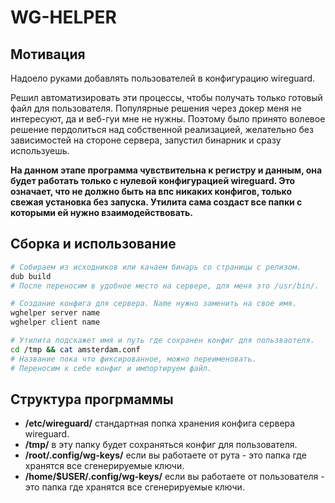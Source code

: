 # WG-HELPER

## Мотивация
Надоело руками добавлять пользователей в конфигурацию wireguard.

Решил автоматизировать эти процессы, чтобы получать только готовый файл для пользователя. Популярные решения через докер меня не интересуют, да и веб-гуи мне не нужны. Поэтому было принято волевое решение пердолиться над собственной реализацией, желательно без зависимостей на стороне сервера, запустил бинарник и сразу используешь.

**На данном этапе программа чувствительна к регистру и данным, она будет работать только с нулевой конфигурацией wireguard. Это означает, что не должно быть на впс никаких конфигов, только свежая установка без запуска. Утилита сама создаст все папки с которыми ей нужно взаимодействовать.**

## Сборка и использование
```bash
# Собираем из исходников или качаем бинарь со страницы с релизом.
dub build
# После переносим в удобное место на сервере, для меня это /usr/bin/.

# Создание конфига для сервера. Name нужно заменить на свое имя.
wghelper server name
wghelper client name

# Утилита подскажет имя и путь где сохранен конфиг для пользваотеля.
cd /tmp && cat amsterdam.conf
# Название пока что фиксированное, можно переименовать.
# Переносим к себе конфиг и импортируем файл.
```

## Структура прогрмаммы
- **/etc/wireguard/** стандартная попка хранения конфига сервера wireguard.
- **/tmp/** в эту папку будет сохраняться конфиг для пользователя.
- **/root/.config/wg-keys/** если вы работаете от рута - это папка где хранятся все сгенерируемые ключи.
- **/home/$USER/.config/wg-keys/** если вы работаете от пользователя - это папка где хранятся все сгенерируемые ключи.
